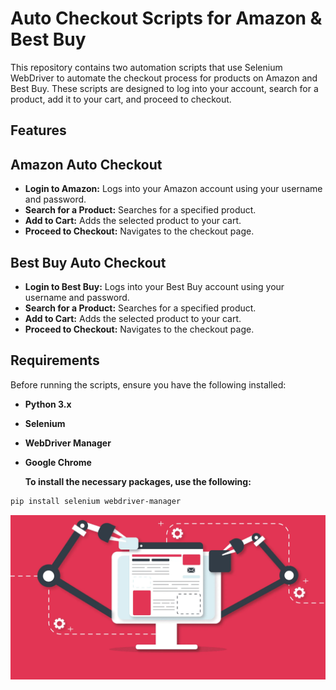 # Auto Checkout Scripts for Amazon & Best Buy
This repository contains two automation scripts that use Selenium WebDriver to automate the checkout process for products on Amazon and Best Buy. These scripts are designed to log into your account, search for a product, add it to your cart, and proceed to checkout.

## Features

## Amazon Auto Checkout
- **Login to Amazon:** Logs into your Amazon account using your username and password.
- **Search for a Product:** Searches for a specified product.
- **Add to Cart:** Adds the selected product to your cart.
- **Proceed to Checkout:** Navigates to the checkout page.

## Best Buy Auto Checkout
- **Login to Best Buy:** Logs into your Best Buy account using your username and password.
- **Search for a Product:** Searches for a specified product.
- **Add to Cart:** Adds the selected product to your cart.
- **Proceed to Checkout:** Navigates to the checkout page.

## Requirements
Before running the scripts, ensure you have the following installed:
- **Python 3.x** 
- **Selenium** 
- **WebDriver Manager** 
- **Google Chrome**

  **To install the necessary packages, use the following:**
```bash
pip install selenium webdriver-manager
```

![image](automation-img.webp)


